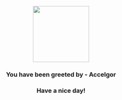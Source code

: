 <p align="center">
    <img src="https://raw.githubusercontent.com/PokeAPI/sprites/master/sprites/pokemon/617.png" width="150" height="150">
</p>
<h3 align="center">You have been greeted by - <b>Accelgor</b></h3>
<h3 align="center">Have a nice day!</h3>
